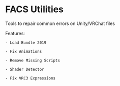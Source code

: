 # FACS Utilities
Tools to repair common errors on Unity/VRChat files

Features:

	- Load Bundle 2019
	
	- Fix Animations
	
	- Remove Missing Scripts
	
	- Shader Detector
	
	- Fix VRC3 Expressions
